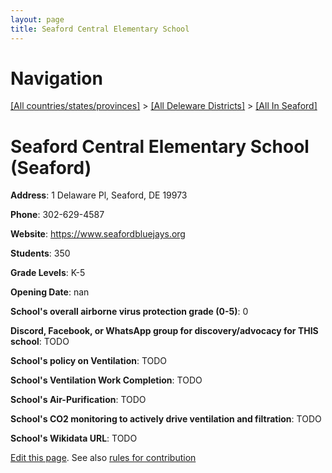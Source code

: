 ```yaml
---
layout: page
title: Seaford Central Elementary School
---
```

# Navigation

[[All countries/states/provinces]](../../..) > [[All Deleware Districts]](../..) > [[All In Seaford]](..)

# Seaford Central Elementary School (Seaford)

**Address**: 1 Delaware Pl, Seaford, DE 19973

**Phone**: 302-629-4587

**Website**: <https://www.seafordbluejays.org>

**Students**: 350

**Grade Levels**: K-5

**Opening Date**: nan

**School's overall airborne virus protection grade (0-5)**: 0

**Discord, Facebook, or WhatsApp group for discovery/advocacy for THIS school**: TODO

**School's policy on Ventilation**: TODO

**School's Ventilation Work Completion**: TODO

**School's Air-Purification**: TODO

**School's CO2 monitoring to actively drive ventilation and filtration**: TODO

**School's Wikidata URL**: TODO


[Edit this page](https://github.com/ventilate-schools/DE/edit/main/./Seaford/Seaford_Central_Elementary_School.md). See also [rules for contribution](../../../contribution-rules/)